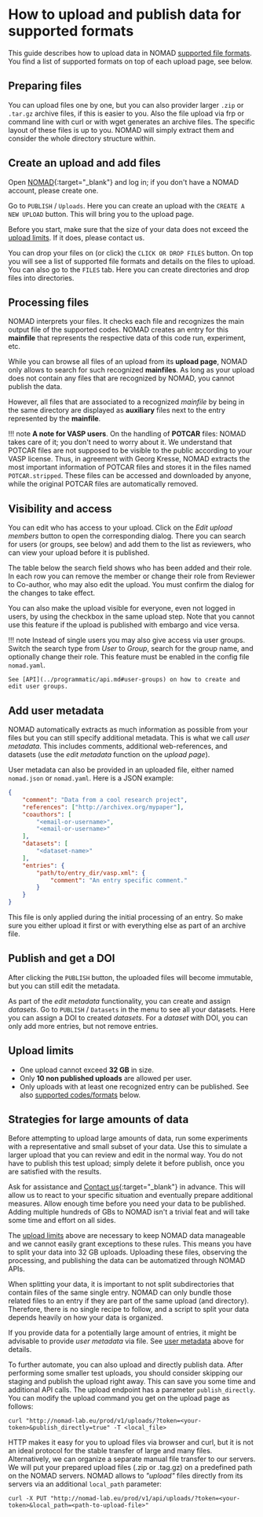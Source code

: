# How to upload and publish data for supported formats

This guide describes how to upload data in NOMAD [supported file formats](../../reference/parsers.md). You find a
list of supported formats on top of each upload page, see below.

## Preparing files

You can upload files one by one, but you can also provider larger `.zip` or `.tar.gz`
archive files, if this is easier to you. Also the file upload via frp or command line with
curl or with wget generates an archive files. The specific layout of these files is up to you.
NOMAD will simply extract them and consider the whole directory structure within.

## Create an upload and add files

Open [NOMAD](https://nomad-lab.eu/prod/v1){:target="_blank"} and log in; if you don't have a NOMAD account, please create one.

Go to `PUBLISH` / `Uploads`. Here you can create an upload with the `CREATE A NEW UPLOAD`
button. This will bring you to the upload page.

Before you start, make sure that the size of your data does not exceed the [upload limits](#upload-limits). If it does, please contact us.

You can drop your files on (or click) the `CLICK OR DROP FILES` button. On top you will
see a list of supported file formats and details on the files to upload.
You can also go to the `FILES` tab. Here you can create directories and drop files into directories.

## Processing files

NOMAD interprets your files. It checks each file and recognizes the main output file of the
supported codes. NOMAD creates an entry for this **mainfile** that represents the respective
data of this code run, experiment, etc.

While you can browse all files of an upload from its **upload page**, NOMAD only
allows to search for such recognized **mainfiles**. As long as your upload does not contain any
files that are recognized by NOMAD, you cannot publish the data.

However, all files that are associated to a recognized *mainfile* by being in the
same directory are displayed as **auxiliary** files next to the entry represented
by the **mainfile**.

!!! note
    **A note for VASP users**.
    On the handling of **POTCAR** files: NOMAD takes care of it; you don't
    need to worry about it. We understand that POTCAR files are not supposed to be visible to
    the public according to your VASP license. Thus, in agreement with Georg Kresse, NOMAD extracts
    the most important information of POTCAR files and stores it in the files named
    `POTCAR.stripped`. These files can be accessed and downloaded by anyone, while the original
    POTCAR files are automatically removed.

## Visibility and access

You can edit who has access to your upload. Click on the *Edit upload members* button to
open the corresponding dialog. There you can search for users (or groups, see below) and
add them to the list as reviewers, who can view your upload before it is published.

The table below the search field shows who has been added and their role. In each row you
can remove the member or change their role from Reviewer to Co-author, who may also edit
the upload. You must confirm the dialog for the changes to take effect.

You can also make the upload visible for everyone, even not logged in users, by using
the checkbox in the same upload step. Note that you cannot use this feature if the upload
is published with embargo and vice versa.

!!! note
    Instead of single users you may also give access via user groups. Switch the search
    type from *User* to *Group*, search for the group name, and optionally change their
    role. This feature must be enabled in the config file `nomad.yaml`.

    See [API](../programmatic/api.md#user-groups) on how to create and edit user groups.

## Add user metadata

NOMAD automatically extracts as much information as possible from your files but you
can still specify additional metadata. This is what we call *user metadata*. This includes
comments, additional web-references, and datasets (use the *edit metadata* function on
the *upload page*).

User metadata can also be provided in an uploaded file, either named `nomad.json` or
`nomad.yaml`. Here is a JSON example:

```json
{
    "comment": "Data from a cool research project",
    "references": ["http://archivex.org/mypaper"],
    "coauthors": [
        "<email-or-username>",
        "<email-or-username>"
    ],
    "datasets": [
        "<dataset-name>"
    ],
    "entries": {
        "path/to/entry_dir/vasp.xml": {
            "comment": "An entry specific comment."
        }
    }
}
```

This file is only applied during the initial processing of an entry. So make sure you either
upload it first or with everything else as part of an archive file.

## Publish and get a DOI

After clicking the `PUBLISH` button, the uploaded files will become immutable, but you can still
edit the metadata.

As part of the *edit metadata* functionality, you can create and assign *datasets*.
Go to `PUBLISH` / `Datasets` in the menu to see all your datasets. Here you can assign
a DOI to created *datasets*. For a *dataset* with DOI, you can only add more entries, but
not remove entries.

## Upload limits

- One upload cannot exceed **32 GB** in size.
- Only **10 non published uploads** are allowed per user.
- Only uploads with at least one recognized entry can be published. See also [supported codes/formats](../../reference/parsers.md) below.

## Strategies for large amounts of data

Before attempting to upload large amounts of data, run some experiments with a representative
and small subset of your data. Use this to simulate a larger upload that you can review and edit
in the normal way. You do not have to publish this test upload; simply delete it before publish,
once you are satisfied with the results.

Ask for assistance and [Contact us](https://nomad-lab.eu/about/support){:target="_blank"} in advance. This will
allow us to react to your specific situation and eventually prepare additional measures.
Allow enough time before you need your data to be published. Adding multiple hundreds of
GBs to NOMAD isn't a trivial feat and will take some time and effort on all sides.

The [upload limits](#upload-limits) above are necessary to keep NOMAD data manageable and we cannot easily
grant exceptions to these rules. This means you have to split your data into 32 GB uploads.
Uploading these files, observing the processing, and publishing the data can be automatized through NOMAD APIs.

When splitting your data, it is important to not split subdirectories that contain files of the same single entry. NOMAD can only bundle those related files to an entry if
they are part of the same upload (and directory). Therefore, there is no single recipe to
follow, and a script to split your data depends heavily on how your data is organized.

If you provide data for a potentially large amount of entries, it might be advisable
to provide *user metadata* via file. See [user metadata](#add-user-metadata) above for details.

To further automate, you can also upload and directly publish data. After performing some
smaller test uploads, you should consider skipping our staging and publish the upload
right away. This can save you some time and additional API calls. The upload endpoint
has a parameter `publish_directly`. You can modify the upload command you get on the upload page as follows:

```shell
curl "http://nomad-lab.eu/prod/v1/uploads/?token=<your-token>&publish_directly=true" -T <local_file>
```

HTTP makes it easy for you to upload files via browser and curl, but it is not an
ideal protocol for the stable transfer of large and many files. Alternatively, we can organize
a separate manual file transfer to our servers. We will put your prepared upload
files (.zip or .tag.gz) on a predefined path on the NOMAD servers. NOMAD allows to *"upload"*
files directly from its servers via an additional `local_path` parameter:

```shell
curl -X PUT "http://nomad-lab.eu/prod/v1/api/uploads/?token=<your-token>&local_path=<path-to-upload-file>"
```
